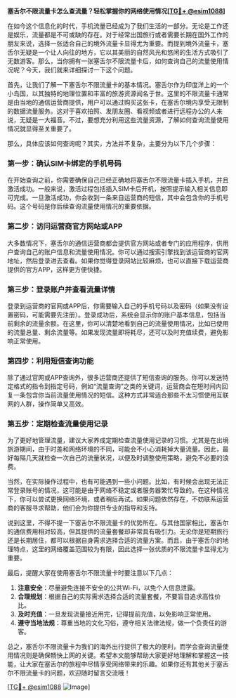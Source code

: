 **塞舌尔不限流量卡怎么查流量？轻松掌握你的网络使用情况[[TG💪+ @esim1088](https://t.me/s/esim1088)]**

在如今这个信息化的时代，手机流量已经成为了我们生活的一部分。无论是工作还是娱乐，流量都是不可或缺的存在。对于经常出国旅行或者需要长期在国外工作的朋友来说，选择一张适合自己的境外流量卡显得尤为重要。而提到境外流量卡，塞舌尔无疑是一个让人向往的地方，它以其美丽的自然风光和悠闲的生活方式吸引了无数游客。那么，当你拥有一张塞舌尔不限流量卡后，如何查询自己的流量使用情况呢？今天，我们就来详细探讨一下这个问题。

首先，让我们了解一下塞舌尔不限流量卡的基本情况。塞舌尔作为印度洋上的一个小岛国，以其独特的地理位置和丰富的旅游资源闻名于世。这里的不限流量卡通常是由当地的通信运营商提供，用户可以通过购买这张卡，在塞舌尔境内享受无限制的数据流量服务。这对于喜欢拍照、发朋友圈、看视频或者进行远程办公的人来说，无疑是一大福音。不过，要想充分利用这些流量资源，了解如何查询流量使用情况就显得至关重要了。

那么，具体应该如何查询呢？其实，方法并不复杂，主要分为以下几个步骤：

### **第一步：确认SIM卡绑定的手机号码**
在开始查询之前，你需要确保自己已经正确地将塞舌尔不限流量卡插入手机，并且激活成功。一般来说，激活过程包括插入SIM卡后开机，按照提示输入相关信息即可完成。一旦激活成功，你会收到一条来自运营商的短信，其中会包含你的手机号码。这个号码是你后续查询流量使用情况的重要依据。

### **第二步：访问运营商官方网站或APP**
大多数情况下，塞舌尔的通信运营商都会提供官方网站或者专门的应用程序，供用户查询自己的账户信息和流量使用情况。你可以通过搜索引擎找到该运营商的官网地址，然后登录进去查看。如果你觉得登录网站比较麻烦，也可以直接下载运营商提供的官方APP，这样更方便快捷。

### **第三步：登录账户并查看流量详情**
登录到运营商的官网或APP后，你需要输入自己的手机号码以及密码（如果没有设置密码，可能需要先注册）。登录成功后，系统会显示你的账户基本信息，包括当前剩余的流量余额。在这里，你可以清楚地看到自己的流量使用情况，比如已使用的流量总量、剩余流量等。如果发现流量即将耗尽，还可以及时充值续费，避免影响正常使用。

### **第四步：利用短信查询功能**
除了通过官网或APP查询外，很多运营商还提供了短信查询的服务。你可以发送特定格式的指令到指定号码，例如“流量查询”之类的关键词，运营商会在短时间内回复一条包含你当前流量使用情况的短信。这种方式非常适合那些不太习惯使用互联网的人群，操作简单又高效。

### **第五步：定期检查流量使用记录**
为了更好地管理流量，建议大家养成定期检查流量使用记录的习惯。尤其是在出境旅游期间，由于时差和网络环境的不同，可能会不小心消耗掉大量流量。因此，最好每隔几天就检查一次自己的流量状况，以便及时调整使用策略，避免不必要的浪费。

当然，在实际操作过程中，也有可能遇到一些小问题。比如，有时候会出现无法正常登录账号的情况，这可能是由于网络不稳定或者服务器繁忙导致的。在这种情况下，你可以尝试更换网络环境，或者稍后再试。如果问题依然存在，不妨联系运营商的客服寻求帮助，他们会为你提供专业的指导和支持。

说到这里，不得不提一下塞舌尔不限流量卡的优势所在。与其他国家相比，塞舌尔的通信费用相对较高，但其提供的流量套餐却非常具有吸引力。无论你是短期旅行还是长期居住，都可以根据自身需求选择合适的流量方案。而且，由于塞舌尔的地理特点，这里的网络覆盖范围较为有限，因此选择一张优质的不限流量卡显得尤为重要。

最后，提醒大家在使用塞舌尔不限流量卡时要注意以下几点：
1. **注意安全**：尽量避免连接不安全的公共Wi-Fi，以免个人信息泄露。
2. **合理规划**：根据自己的实际需求选择合适的流量套餐，不要盲目追求高性价比。
3. **及时充值**：一旦发现流量接近用完，记得提前充值，以免影响正常使用。
4. **遵守当地法规**：尊重当地的文化习俗，遵守相关法律法规，做一个负责任的游客。

总之，塞舌尔不限流量卡为我们的海外出行提供了极大的便利，而学会查询流量使用情况则是确保畅快上网的关键。希望本文能够帮助大家更好地理解和掌握这一技能，让大家在塞舌尔的旅程中尽情享受网络带来的乐趣。如果你还有其他关于塞舌尔不限流量卡的问题，欢迎随时留言交流哦！

[[TG💪+ @esim1088](https://t.me/s/esim1088) ![Image](https://i.postimg.cc/4NQfJmqS/Snipaste-2025-05-13-00-14-12.png)]